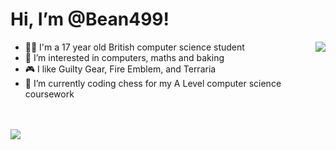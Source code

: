 # Hi, I’m @Bean499!
<img src="https://external-content.duckduckgo.com/iu/?u=https%3A%2F%2Fwww.fightersgeneration.com%2Fcharacters%2Ffaust-huh.gif&f=1&nofb=1" align="right">
<ul>
  <li>🧑‍🎓 I'm a 17 year old British computer science student</li>
  <li>👀 I’m interested in computers, maths and baking</li>
  <li>🎮 I like Guilty Gear, Fire Emblem, and Terraria</li>
  <li>🌱 I’m currently coding chess for my A Level computer science coursework</li>
</ul>
<br></br>
<img src="https://github.com/Bean499/github-stats/blob/master/generated/languages.svg">
<!---
Bean499/Bean499 is a ✨ special ✨ repository because its `README.md` (this file) appears on your GitHub profile.
You can click the Preview link to take a look at your changes.
--->
